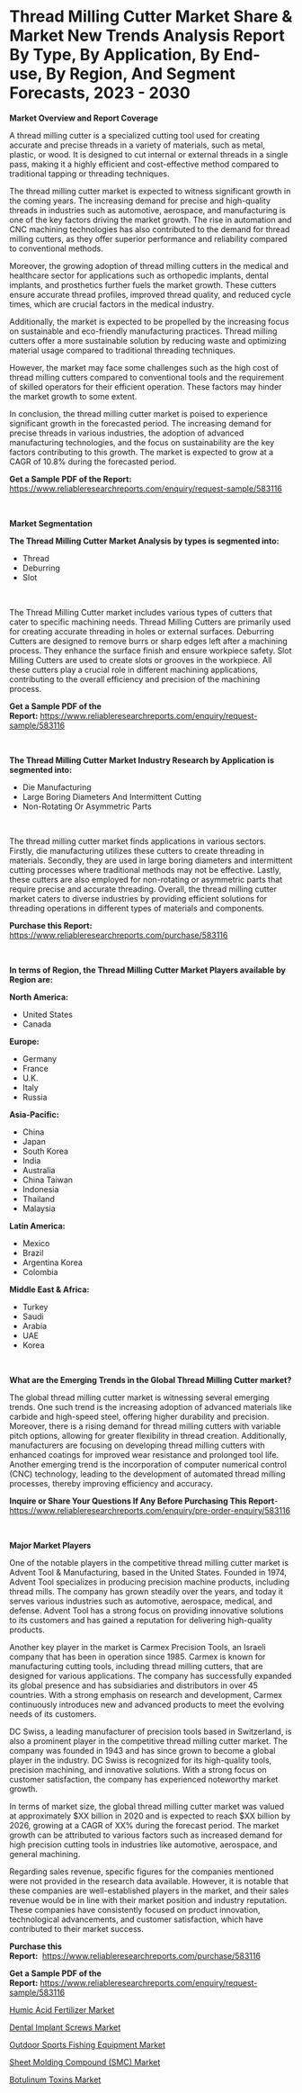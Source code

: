<p><h1>Thread Milling Cutter Market Share & Market New Trends Analysis Report By Type, By Application, By End-use, By Region, And Segment Forecasts, 2023 - 2030</h1></p><p><strong>Market Overview and Report Coverage</strong></p>
<p><p>A thread milling cutter is a specialized cutting tool used for creating accurate and precise threads in a variety of materials, such as metal, plastic, or wood. It is designed to cut internal or external threads in a single pass, making it a highly efficient and cost-effective method compared to traditional tapping or threading techniques.</p><p>The thread milling cutter market is expected to witness significant growth in the coming years. The increasing demand for precise and high-quality threads in industries such as automotive, aerospace, and manufacturing is one of the key factors driving the market growth. The rise in automation and CNC machining technologies has also contributed to the demand for thread milling cutters, as they offer superior performance and reliability compared to conventional methods.</p><p>Moreover, the growing adoption of thread milling cutters in the medical and healthcare sector for applications such as orthopedic implants, dental implants, and prosthetics further fuels the market growth. These cutters ensure accurate thread profiles, improved thread quality, and reduced cycle times, which are crucial factors in the medical industry.</p><p>Additionally, the market is expected to be propelled by the increasing focus on sustainable and eco-friendly manufacturing practices. Thread milling cutters offer a more sustainable solution by reducing waste and optimizing material usage compared to traditional threading techniques.</p><p>However, the market may face some challenges such as the high cost of thread milling cutters compared to conventional tools and the requirement of skilled operators for their efficient operation. These factors may hinder the market growth to some extent.</p><p>In conclusion, the thread milling cutter market is poised to experience significant growth in the forecasted period. The increasing demand for precise threads in various industries, the adoption of advanced manufacturing technologies, and the focus on sustainability are the key factors contributing to this growth. The market is expected to grow at a CAGR of 10.8% during the forecasted period.</p></p>
<p><strong>Get a Sample PDF of the Report:</strong> <a href="https://www.reliableresearchreports.com/enquiry/request-sample/583116">https://www.reliableresearchreports.com/enquiry/request-sample/583116</a></p>
<p>&nbsp;</p>
<p><strong>Market Segmentation</strong></p>
<p><strong>The Thread Milling Cutter Market Analysis by types is segmented into:</strong></p>
<p><ul><li>Thread</li><li>Deburring</li><li>Slot</li></ul></p>
<p>&nbsp;</p>
<p><p>The Thread Milling Cutter market includes various types of cutters that cater to specific machining needs. Thread Milling Cutters are primarily used for creating accurate threading in holes or external surfaces. Deburring Cutters are designed to remove burrs or sharp edges left after a machining process. They enhance the surface finish and ensure workpiece safety. Slot Milling Cutters are used to create slots or grooves in the workpiece. All these cutters play a crucial role in different machining applications, contributing to the overall efficiency and precision of the machining process.</p></p>
<p><strong>Get a Sample PDF of the Report:</strong>&nbsp;<a href="https://www.reliableresearchreports.com/enquiry/request-sample/583116">https://www.reliableresearchreports.com/enquiry/request-sample/583116</a></p>
<p>&nbsp;</p>
<p><strong>The Thread Milling Cutter Market Industry Research by Application is segmented into:</strong></p>
<p><ul><li>Die Manufacturing</li><li>Large Boring Diameters And Intermittent Cutting</li><li>Non-Rotating Or Asymmetric Parts</li></ul></p>
<p>&nbsp;</p>
<p><p>The thread milling cutter market finds applications in various sectors. Firstly, die manufacturing utilizes these cutters to create threading in materials. Secondly, they are used in large boring diameters and intermittent cutting processes where traditional methods may not be effective. Lastly, these cutters are also employed for non-rotating or asymmetric parts that require precise and accurate threading. Overall, the thread milling cutter market caters to diverse industries by providing efficient solutions for threading operations in different types of materials and components.</p></p>
<p><strong>Purchase this Report:</strong>&nbsp; <a href="https://www.reliableresearchreports.com/purchase/583116">https://www.reliableresearchreports.com/purchase/583116</a></p>
<p>&nbsp;</p>
<p><strong>In terms of Region, the Thread Milling Cutter Market Players available by Region are:</strong></p>
<p>
    <p> <strong> North America: </strong>
        <ul>
            <li>United States</li>
            <li>Canada</li>
        </ul>
        </p> 
    <p> <strong> Europe: </strong>
        <ul>
            <li>Germany</li>
            <li>France</li>
            <li>U.K.</li>
            <li>Italy</li>
            <li>Russia</li>
        </ul>
        </p> 
    <p> <strong> Asia-Pacific: </strong>
        <ul>
            <li>China</li>
            <li>Japan</li>
            <li>South Korea</li>
            <li>India</li>
            <li>Australia</li>
            <li>China Taiwan</li>
            <li>Indonesia</li>
            <li>Thailand</li>
            <li>Malaysia</li>
        </ul>
        </p> 
    <p> <strong> Latin America: </strong>
        <ul>
            <li>Mexico</li>
            <li>Brazil</li>
            <li>Argentina Korea</li>
            <li>Colombia</li>
        </ul>
        </p> 
    <p> <strong> Middle East & Africa: </strong>
        <ul>
            <li>Turkey</li>
            <li>Saudi</li>
            <li>Arabia</li>
            <li>UAE</li>
            <li>Korea</li>
        </ul>
    </p>
    </p>
<p>&nbsp;</p>
<p><strong>What are the Emerging Trends in the Global Thread Milling Cutter market?</strong></p>
<p><p>The global thread milling cutter market is witnessing several emerging trends. One such trend is the increasing adoption of advanced materials like carbide and high-speed steel, offering higher durability and precision. Moreover, there is a rising demand for thread milling cutters with variable pitch options, allowing for greater flexibility in thread creation. Additionally, manufacturers are focusing on developing thread milling cutters with enhanced coatings for improved wear resistance and prolonged tool life. Another emerging trend is the incorporation of computer numerical control (CNC) technology, leading to the development of automated thread milling processes, thereby improving efficiency and accuracy.</p></p>
<p><strong>Inquire or Share Your Questions If Any Before Purchasing This Report</strong>- <a href="https://www.reliableresearchreports.com/enquiry/pre-order-enquiry/583116">https://www.reliableresearchreports.com/enquiry/pre-order-enquiry/583116</a></p>
<p>&nbsp;</p>
<p><strong>Major Market Players</strong></p>
<p><p>One of the notable players in the competitive thread milling cutter market is Advent Tool & Manufacturing, based in the United States. Founded in 1974, Advent Tool specializes in producing precision machine products, including thread mills. The company has grown steadily over the years, and today it serves various industries such as automotive, aerospace, medical, and defense. Advent Tool has a strong focus on providing innovative solutions to its customers and has gained a reputation for delivering high-quality products.</p><p>Another key player in the market is Carmex Precision Tools, an Israeli company that has been in operation since 1985. Carmex is known for manufacturing cutting tools, including thread milling cutters, that are designed for various applications. The company has successfully expanded its global presence and has subsidiaries and distributors in over 45 countries. With a strong emphasis on research and development, Carmex continuously introduces new and advanced products to meet the evolving needs of its customers.</p><p>DC Swiss, a leading manufacturer of precision tools based in Switzerland, is also a prominent player in the competitive thread milling cutter market. The company was founded in 1943 and has since grown to become a global player in the industry. DC Swiss is recognized for its high-quality tools, precision machining, and innovative solutions. With a strong focus on customer satisfaction, the company has experienced noteworthy market growth.</p><p>In terms of market size, the global thread milling cutter market was valued at approximately $XX billion in 2020 and is expected to reach $XX billion by 2026, growing at a CAGR of XX% during the forecast period. The market growth can be attributed to various factors such as increased demand for high precision cutting tools in industries like automotive, aerospace, and general machining.</p><p>Regarding sales revenue, specific figures for the companies mentioned were not provided in the research data available. However, it is notable that these companies are well-established players in the market, and their sales revenue would be in line with their market position and industry reputation. These companies have consistently focused on product innovation, technological advancements, and customer satisfaction, which have contributed to their market success.</p></p>
<p><strong>Purchase this Report:</strong>&nbsp;&nbsp;<a href="https://www.reliableresearchreports.com/purchase/583116">https://www.reliableresearchreports.com/purchase/583116</a></p>
<p></p>
<p><strong>Get a Sample PDF of the Report:</strong>&nbsp;<a href="https://www.reliableresearchreports.com/enquiry/request-sample/583116">https://www.reliableresearchreports.com/enquiry/request-sample/583116</a></p>
<p><p><a href="https://medium.com/@samirmayert107/humic-acid-fertilizer-market-size-growth-forecast-2023-2030-af0509afc714">Humic Acid Fertilizer Market</a></p><p><a href="https://github.com/Chiragrp26/Market-Research-Report-List-1/blob/main/dental-implant-screws-market.md">Dental Implant Screws Market</a></p><p><a href="https://github.com/santosh758595/Market-Research-Report-List-1/blob/main/outdoor-sports-fishing-equipment-market.md">Outdoor Sports Fishing Equipment Market</a></p><p><a href="https://www.linkedin.com/pulse/sheet-molding-compound-smc-market-size-2023-2030-global/">Sheet Molding Compound (SMC) Market</a></p><p><a href="https://medium.com/@flee.calm.mark/botulinum-toxins-market-the-key-to-successful-business-strategy-forecast-till-2030-6162f0933d3c">Botulinum Toxins Market</a></p></p>
